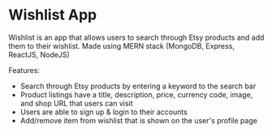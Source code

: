 # Wishlist App

Wishlist is an app that allows users to search through Etsy products and add them to their wishlist. 
Made using MERN stack (MongoDB, Express, ReactJS, NodeJS) 

Features:

* Search through Etsy products by entering a keyword to the search bar
* Product listings have a title, description, price, currency code, image, and shop URL that users can visit 
* Users are able to sign up & login to their accounts
* Add/remove item from wishlist that is shown on the user's profile page
